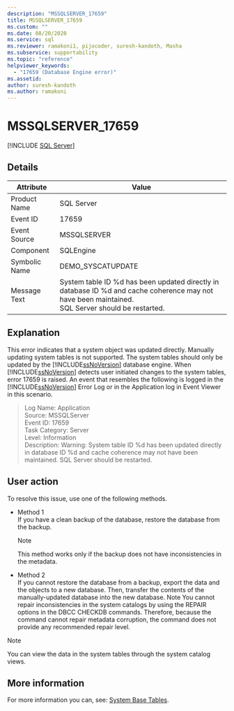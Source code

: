 ```yaml
---
description: "MSSQLSERVER_17659"
title: MSSQLSERVER_17659
ms.custom: ""
ms.date: 08/20/2020
ms.service: sql
ms.reviewer: ramakoni1, pijocoder, suresh-kandoth, Masha
ms.subservice: supportability
ms.topic: "reference"
helpviewer_keywords: 
  - "17659 (Database Engine error)"
ms.assetid: 
author: suresh-kandoth
ms.author: ramakoni
---
```

# MSSQLSERVER_17659
 [!INCLUDE [SQL Server](../../includes/applies-to-version/sqlserver.md)]

## Details

|Attribute|Value|
|---|---|
|Product Name|SQL Server|
|Event ID|17659|
|Event Source|MSSQLSERVER|
|Component|SQLEngine|
|Symbolic Name|DEMO_SYSCATUPDATE|
|Message Text|System table ID \%d has been updated directly in database ID \%d and cache coherence may not have been maintained. <br/> SQL Server should be restarted.|

## Explanation

This error indicates that a system object was updated directly. Manually updating system tables is not supported. The system tables should only be updated by the [!INCLUDE[ssNoVersion](../../includes/ssnoversion-md.md)] database engine. When [!INCLUDE[ssNoVersion](../../includes/ssnoversion-md.md)] detects user initiated changes to the system tables, error 17659 is raised. An event that resembles the following is logged in the [!INCLUDE[ssNoVersion](../../includes/ssnoversion-md.md)] Error Log or in the Application log in Event Viewer in this scenario.

> Log Name: Application  
Source: MSSQLServer  
Event ID: 17659  
Task Category: Server  
Level: Information  
Description: Warning: System table ID \%d has been updated directly in database ID %d and cache coherence may not have been maintained. SQL Server should be restarted.

## User action

To resolve this issue, use one of the following methods.

- Method 1  
    If you have a clean backup of the database, restore the database from the backup.  
    > [!NOTE]
    > This method works only if the backup does not have inconsistencies in the metadata.  

- Method 2  
    If you cannot restore the database from a backup, export the data and the objects to a new database. Then, transfer the contents of the manually-updated database into the new database. Note You cannot repair inconsistencies in the system catalogs by using the REPAIR options in the DBCC CHECKDB commands. Therefore, because the command cannot repair metadata corruption, the command does not provide any recommended repair level.

> [!NOTE]
> You can view the data in the system tables through the system catalog views.

## More information

For more information you can, see: [System Base Tables](../system-tables/system-base-tables.md).
